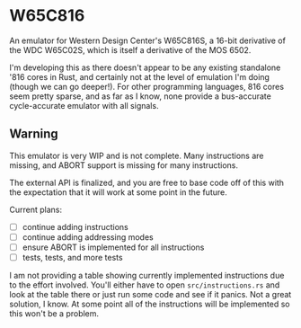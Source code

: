 # W65C816
An emulator for Western Design Center's W65C816S, a 16-bit derivative of the
WDC W65C02S, which is itself a derivative of the MOS 6502.

I'm developing this as there doesn't appear to be any existing standalone '816
cores in Rust, and certainly not at the level of emulation I'm doing
(though we can go deeper!). For other programming languages, 816 cores seem
pretty sparse, and as far as I know, none provide a bus-accurate cycle-accurate
emulator with all signals.

## Warning
This emulator is very WIP and is not complete. Many instructions are missing,
and ABORT support is missing for many instructions.

The external API is finalized, and you are free to base code off of this with
the expectation that it will work at some point in the future.

Current plans:
 - [ ] continue adding instructions
 - [ ] continue adding addressing modes
 - [ ] ensure ABORT is implemented for all instructions
 - [ ] tests, tests, and more tests

I am not providing a table showing currently implemented instructions due to
the effort involved. You'll either have to open `src/instructions.rs` and look
at the table there or just run some code and see if it panics. Not a great
solution, I know. At some point all of the instructions will be implemented so
this won't be a problem.
